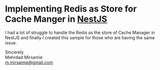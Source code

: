 # Implementing Redis as Store for Cache Manger in [NestJS](NestJS.md)
  
  
I had a lot of struggle to handle the Redis as the store of Cache Manager in NestJS and finally I created this sample for those who are having the same issue.

Sincerely  
Mehrdad Mirsamie  
m.mirsamie@gmail.com
